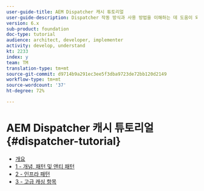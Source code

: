 ```yaml
---
user-guide-title: AEM Dispatcher 캐시 튜토리얼
user-guide-description: Dispatcher 작동 방식과 사용 방법을 이해하는 데 도움이 되는 튜토리얼입니다.
version: 6.x
sub-product: foundation
doc-type: tutorial
audience: architect, developer, implementer
activity: develop, understand
kt: 2233
index: y
team: TM
translation-type: tm+mt
source-git-commit: d9714b9a291ec3ee5f3dba9723de72bb120d2149
workflow-type: tm+mt
source-wordcount: '37'
ht-degree: 72%

---
```



# AEM Dispatcher 캐시 튜토리얼{#dispatcher-tutorial}

+ [개요](overview.md)
+ [1 - 개념, 패턴 및 앤티 패턴](chapter-1.md)
+ [2 - 인프라 패턴](chapter-2.md)
+ [3 - 고급 캐싱 항목](chapter-3.md)
